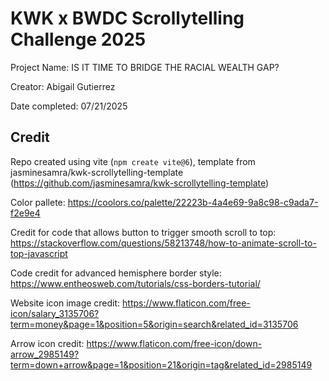 # KWK x BWDC Scrollytelling Challenge 2025

Project Name: IS IT TIME TO BRIDGE THE RACIAL WEALTH GAP?

Creator: Abigail Gutierrez

Date completed: 07/21/2025

## Credit
Repo created using vite (`npm create vite@6`), template from jasminesamra/kwk-scrollytelling-template (https://github.com/jasminesamra/kwk-scrollytelling-template)

Color pallete: https://coolors.co/palette/22223b-4a4e69-9a8c98-c9ada7-f2e9e4

Credit for code that allows button to trigger smooth scroll to top: https://stackoverflow.com/questions/58213748/how-to-animate-scroll-to-top-javascript

Code credit for advanced hemisphere border style: https://www.entheosweb.com/tutorials/css-borders-tutorial/ 

Website icon image credit: https://www.flaticon.com/free-icon/salary_3135706?term=money&page=1&position=5&origin=search&related_id=3135706

Arrow icon credit: https://www.flaticon.com/free-icon/down-arrow_2985149?term=down+arrow&page=1&position=21&origin=tag&related_id=2985149
